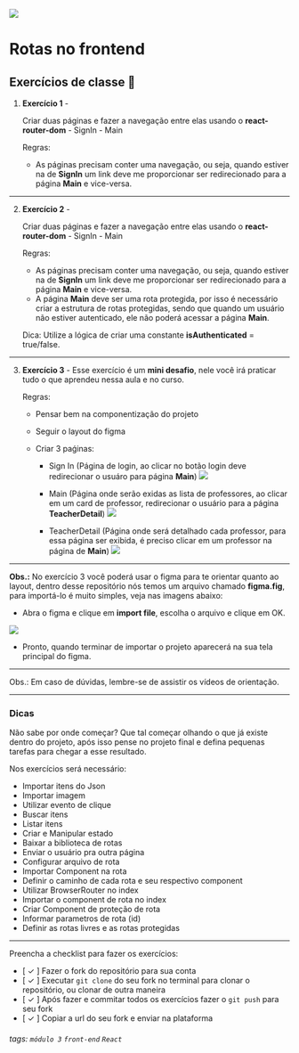 ![](https://i.imgur.com/xG74tOh.png)

# Rotas no frontend

## Exercícios de classe 🏫

1. **Exercício 1** -

   Criar duas páginas e fazer a navegação entre elas usando o **react-router-dom** - SignIn - Main

   Regras:

   - As páginas precisam conter uma navegação, ou seja, quando estiver na de **SignIn** um link deve me proporcionar ser redirecionado para a página **Main** e vice-versa.

---

2. **Exercício 2** -

   Criar duas páginas e fazer a navegação entre elas usando o **react-router-dom** - SignIn - Main

   Regras:

   - As páginas precisam conter uma navegação, ou seja, quando estiver na de **SignIn** um link deve me proporcionar ser redirecionado para a página **Main** e vice-versa.
   - A página **Main** deve ser uma rota protegida, por isso é necessário criar a estrutura de rotas protegidas, sendo que quando um usuário não estiver autenticado, ele não poderá acessar a página **Main**.

   Dica: Utilize a lógica de criar uma constante **isAuthenticated** = true/false.

---

3. **Exercício 3** - Esse exercício é um **mini desafio**, nele você irá praticar tudo o que aprendeu nessa aula e no curso.

   Regras:

   - Pensar bem na componentização do projeto
   - Seguir o layout do figma
   - Criar 3 paǵinas:

     - Sign In (Página de login, ao clicar no botão login deve redirecionar o usuáro para página **Main**)
       ![](https://i.imgur.com/l6zTOmS.png)

     - Main (Página onde serão exidas as lista de professores, ao clicar em um card de professor, redirecionar o usuário para a página **TeacherDetail**)
       ![](https://i.imgur.com/PgQFRNY.png)

     - TeacherDetail (Página onde será detalhado cada professor, para essa página ser exibida, é preciso clicar em um professor na página de **Main**)
       ![](https://i.imgur.com/I2hOJmx.png)

---

**Obs.:** No exercício 3 você poderá usar o figma para te orientar quanto ao layout, dentro desse repositório nós temos um arquivo chamado **figma.fig**, para importá-lo é muito simples, veja nas imagens abaixo:

- Abra o figma e clique em **import file**, escolha o arquivo e clique em OK.

![](https://i.imgur.com/5jKmg1r.jpg)

- Pronto, quando terminar de importar o projeto aparecerá na sua tela principal do figma.

---

Obs.: Em caso de dúvidas, lembre-se de assistir os vídeos de orientação.

---

### Dicas

Não sabe por onde começar? Que tal começar olhando o que já existe dentro do projeto, após isso pense no projeto final e defina pequenas tarefas para chegar a esse resultado.

Nos exercícios será necessário:

- Importar itens do Json
- Importar imagem
- Utilizar evento de clique
- Buscar itens
- Listar itens
- Criar e Manipular estado
- Baixar a biblioteca de rotas
- Enviar o usuário pra outra página
- Configurar arquivo de rota
- Importar Component na rota
- Definir o caminho de cada rota e seu respectivo component
- Utilizar BrowserRouter no index
- Importar o component de rota no index
- Criar Component de proteção de rota
- Informar parametros de rota (id)
- Definir as rotas livres e as rotas protegidas

---

Preencha a checklist para fazer os exercícios:

- [ ✓ ] Fazer o fork do repositório para sua conta
- [ ✓ ] Executar `git clone` do seu fork no terminal para clonar o repositório, ou clonar de outra maneira
- [ ✓ ] Após fazer e commitar todos os exercícios fazer o `git push` para seu fork
- [ ✓ ] Copiar a url do seu fork e enviar na plataforma

###### tags: `módulo 3` `front-end` `React`
